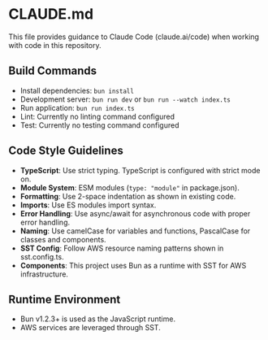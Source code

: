 # CLAUDE.md

This file provides guidance to Claude Code (claude.ai/code) when working with code in this repository.

## Build Commands
- Install dependencies: `bun install`
- Development server: `bun run dev` or `bun run --watch index.ts`
- Run application: `bun run index.ts`
- Lint: Currently no linting command configured
- Test: Currently no testing command configured

## Code Style Guidelines
- **TypeScript**: Use strict typing. TypeScript is configured with strict mode on.
- **Module System**: ESM modules (`type: "module"` in package.json).
- **Formatting**: Use 2-space indentation as shown in existing code.
- **Imports**: Use ES modules import syntax.
- **Error Handling**: Use async/await for asynchronous code with proper error handling.
- **Naming**: Use camelCase for variables and functions, PascalCase for classes and components.
- **SST Config**: Follow AWS resource naming patterns shown in sst.config.ts.
- **Components**: This project uses Bun as a runtime with SST for AWS infrastructure.

## Runtime Environment
- Bun v1.2.3+ is used as the JavaScript runtime.
- AWS services are leveraged through SST.